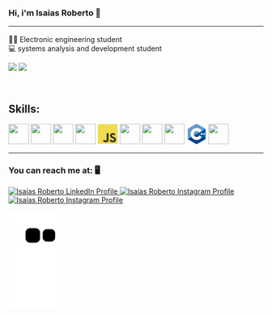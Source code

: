 

### Hi, i'm Isaias Roberto 👋 <hr>

👨‍💻 Electronic engineering student <br>
💻 systems analysis and development student<br>

<p > <img height="180em"  src="https://github-readme-stats.vercel.app/api?username=anidio&show_icons=true&theme=dark" />
<img height="180em"  src="https://github-readme-stats.vercel.app/api/top-langs/?username=anidio&langs_count=10&theme=dark&layout=compact"/></p> 
<br>
<h2>Skills:</h2>
<p>
 <img src="https://cdn.jsdelivr.net/gh/devicons/devicon/icons/java/java-original-wordmark.svg" height="40" width="40">
<img src="https://cdn.jsdelivr.net/gh/devicons/devicon/icons/spring/spring-original-wordmark.svg" height="40" width="40">
<img src="https://cdn.jsdelivr.net/gh/devicons/devicon/icons/html5/html5-original.svg" height="40" width="40">
<img src="https://cdn.jsdelivr.net/gh/devicons/devicon/icons/css3/css3-original.svg" height="40" width="40">
<img src="https://raw.githubusercontent.com/devicons/devicon/master/icons/javascript/javascript-original.svg" height="40" width="40">
<img src="https://cdn.jsdelivr.net/gh/devicons/devicon/icons/react/react-original-wordmark.svg" height="40" width="40">
<img src="https://cdn.jsdelivr.net/gh/devicons/devicon/icons/bootstrap/bootstrap-plain-wordmark.svg" height="40" width="40"> 
<img src="https://cdn.jsdelivr.net/gh/devicons/devicon/icons/git/git-original.svg" height="40" width="40"> 
<img src="https://raw.githubusercontent.com/devicons/devicon/master/icons/cplusplus/cplusplus-original.svg" height="40" width="40">
<img src="https://cdn.jsdelivr.net/gh/devicons/devicon/icons/arduino/arduino-original-wordmark.svg" height="40" width="40">


 
<hr>

</p>

<h3 align="left">You can reach me at: 🖥️</h3>
  <a href="https://www.linkedin.com/in/isaias-roberto-8a7b8685/">
    <img src="https://img.shields.io/badge/LinkedIn-0077B5?style=for-the-badge&logo=linkedin&logoColor=white" alt="Isaías Roberto LinkedIn Profile" >
  </a>
  <a href="https://www.instagram.com/isaiasdev3/">
    <img src="https://img.shields.io/badge/Instagram-E4405F?style=for-the-badge&logo=instagram&logoColor=white" alt="Isaías Roberto Instagram Profile" >
  </a>
  
  <a href="https://www.youtube.com/c/Isa%C3%ADasRoberto">
    <img src="https://img.shields.io/badge/YouTube-FF0000?style=for-the-badge&logo=youtube&logoColor=white" alt="Isaías Roberto Instagram Profile" >
  </a>
  
  
</p>

![Snake animation](https://github.com/anidio/anidio/blob/output/github-contribution-grid-snake.svg)


<!--
**anidio/anidio** is a ✨ _special_ ✨ repository because its `README.md` (this file) appears on your GitHub profile.

Here are some ideas to get you started:

- 🔭 I’m currently working on ...
- 🌱 I’m currently learning ...
- 👯 I’m looking to collaborate on ...
- 🤔 I’m looking for help with ...
- 💬 Ask me about ...
- 📫 How to reach me: ...
- 😄 Pronouns: ...
- ⚡ Fun fact: ...
-->
